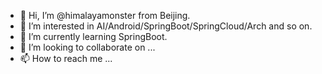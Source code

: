 - 👋 Hi, I’m @himalayamonster from Beijing.
- 👀 I’m interested in AI/Android/SpringBoot/SpringCloud/Arch and so on.
- 🌱 I’m currently learning SpringBoot.
- 💞️ I’m looking to collaborate on ...
- 📫 How to reach me ...

<!---
himalayamonster/himalayamonster is a ✨ special ✨ repository because its `README.md` (this file) appears on your GitHub profile.
You can click the Preview link to take a look at your changes.
--->
